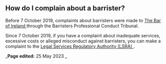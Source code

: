 ##  How do I complain about a barrister?

Before 7 October 2019, complaints about barristers were made to [ The Bar of
Ireland ](https://www.lawlibrary.ie/) through the Barristers Professional
Conduct Tribunal.

Since 7 October 2019, if you have a complaint about inadequate services,
excessive costs or alleged misconduct against barristers, you can make a
complaint to the [ Legal Services Regulatory Authority (LSRA)
](/en/justice/courts-system/legal-services-regulatory-authority/) .

_**Page edited:** 25 May 2023 _

[
](https://facebook.com/sharer/sharer.php?u=https://www.citizensinformation.ie/en/justice/courtroom/barristers/?utm_source=sharebutton_facebook)
[
](https://twitter.com/intent/tweet/?text=Barristers&url=https://www.citizensinformation.ie/en/justice/courtroom/barristers/?utm_source=sharebutton_twitter)
[
](whatsapp://send?text=https://www.citizensinformation.ie/en/justice/courtroom/barristers/?utm_source=sharebutton_whatsapp)
[
](mailto:?subject=Barristers&body=https://www.citizensinformation.ie/en/justice/courtroom/barristers/?utm_source=sharebutton_email)
[ ](javascript:void\(0\))
